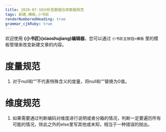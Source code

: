 ```yaml
---
title: 2020-07-10分析型数据仓库数据规范
tags: 新建,模板,小书匠
renderNumberedHeading: true
grammar_cjkRuby: true
---
```



欢迎使用 **{小书匠}(xiaoshujiang)编辑器**，您可以通过 `小书匠主按钮>模板` 里的模板管理来改变新建文章的内容。

# 度量规范

1. 对于null和“”不代表特殊含义的度量，将null和“”替换为0值。

# 维度规范

1. 如果需要通过判断编码对维度进行说明或者分箱的情况，判断一定要遍历所有可能的情况，除此之外的else里写其他或未知，相当于一种错误的抛出。